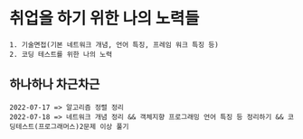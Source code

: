 # 취업을 하기 위한 나의 노력들

```
1. 기술면접(기본 네트워크 개념, 언어 특징, 프레임 워크 특징 등)
2. 코딩 테스트를 위한 나의 노력
```
## 하나하나 차근차근
```
2022-07-17 => 알고리즘 정렬 정리
2022-07-18 => 네트워크 개념 정리 && 객체지향 프로그래밍 언어 특징 등 정리하기 && 코딩테스트(프로그래머스)2문제 이상 풀기
```